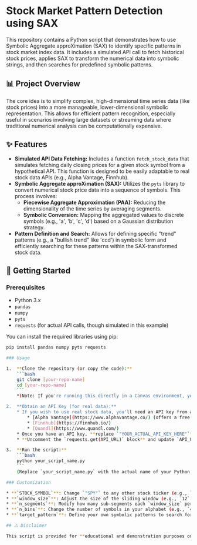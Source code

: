 # Stock Market Pattern Detection using SAX

This repository contains a Python script that demonstrates how to use Symbolic Aggregate approXimation (SAX) to identify specific patterns in stock market index data. It includes a simulated API call to fetch historical stock prices, applies SAX to transform the numerical data into symbolic strings, and then searches for predefined symbolic patterns.

## 📊 Project Overview

The core idea is to simplify complex, high-dimensional time series data (like stock prices) into a more manageable, lower-dimensional symbolic representation. This allows for efficient pattern recognition, especially useful in scenarios involving large datasets or streaming data where traditional numerical analysis can be computationally expensive.

## ✨ Features

* **Simulated API Data Fetching:** Includes a function `fetch_stock_data` that simulates fetching daily closing prices for a given stock symbol from a hypothetical API. This function is designed to be easily adaptable to real stock data APIs (e.g., Alpha Vantage, Finnhub).
* **Symbolic Aggregate approXimation (SAX):** Utilizes the `pyts` library to convert numerical stock price data into a sequence of symbols. This process involves:
    * **Piecewise Aggregate Approximation (PAA):** Reducing the dimensionality of the time series by averaging segments.
    * **Symbolic Conversion:** Mapping the aggregated values to discrete symbols (e.g., 'a', 'b', 'c', 'd') based on a Gaussian distribution strategy.
* **Pattern Definition and Search:** Allows for defining specific "trend" patterns (e.g., a "bullish trend" like 'ccd') in symbolic form and efficiently searching for these patterns within the SAX-transformed stock data.

## 🚀 Getting Started

### Prerequisites

* Python 3.x
* `pandas`
* `numpy`
* `pyts`
* `requests` (for actual API calls, though simulated in this example)

You can install the required libraries using pip:

```bash
pip install pandas numpy pyts requests

### Usage

1.  **Clone the repository (or copy the code):**
    ```bash
    git clone [your-repo-name]
    cd [your-repo-name]
    ```
    *(Note: If you're running this directly in a Canvas environment, you can just use the provided code.)*

2.  **Obtain an API Key (for real data):**
    * If you wish to use real stock data, you'll need an API key from a stock data provider. Popular choices include:
        * [Alpha Vantage](https://www.alphavantage.co/) (offers a free tier)
        * [Finnhub](https://finnhub.io/)
        * [Quandl](https://www.quandl.com/)
    * Once you have an API key, **replace `"YOUR_ACTUAL_API_KEY_HERE"`** in the `API_KEY` variable within the Python script (`main.py` or similar).
    * **Uncomment the `requests.get(API_URL)` block** and update `API_URL` to the actual endpoint for your chosen service.

3.  **Run the script:**
    ```bash
    python your_script_name.py
    ```
    (Replace `your_script_name.py` with the actual name of your Python file).

### Customization

* **`STOCK_SYMBOL`**: Change `"SPY"` to any other stock ticker (e.g., `"AAPL"`, `"GOOGL"`) to analyze different assets.
* **`window_size`**: Adjust the size of the sliding window (e.g., `12` days for a fortnight, `20` for a month of trading days) to define the length of the segments you want to analyze.
* **`n_segments`**: Modify how many sub-segments each `window_size` period is broken into for PAA. This affects the length of your SAX symbol string.
* **`n_bins`**: Change the number of symbols in your alphabet (e.g., `4` for 'a', 'b', 'c', 'd'; `5` for 'a' through 'e'). A higher number of bins provides more granularity but less compression.
* **`target_pattern`**: Define your own symbolic patterns to search for. Experiment with different sequences of 'a', 'b', 'c', 'd' (or more if you increase `n_bins`) to represent various market trends (e.g., 'abd' for a dip and recovery, 'aaa' for a stable period).

## ⚠️ Disclaimer

This script is provided for **educational and demonstration purposes only**. It uses simplified models for stock price trends and does not constitute financial advice. Stock market analysis is complex and involves many factors not covered by this basic example. Always conduct thorough research and consult with financial professionals before making any investment decisions.